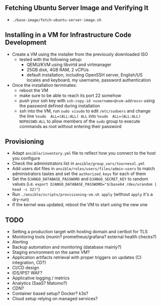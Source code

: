 ## Fetching Ubuntu Server Image and Verifying It
- `./base-image/fetch-ubuntu-server-image.sh`

## Installing in a VM for Infrastructure Code Development
- Create a VM using the installer from the previously downloaded ISO
    * tested with the following setup:
        + QEMU/KVM using libvirtd and virtmanager
        + 25GB disk, 4GB RAM, 2 vCPUs
        + default installation, including OpenSSH server, English/US locales and keyboard, my username, password authentication
- Once the installation terminates:
    * reboot the VM
    * make sure to be able to reach its port 22 somehow
    * push your ssh key with `ssh-copy-id <username>@<vm-address>` using the password defined during installation
    * ssh into the VM, run `sudo visudo` to edit `/etc/sudoers` and change the line `%sudo	ALL=(ALL:ALL) ALL` into `%sudo	ALL=(ALL:ALL) NOPASSWD:ALL` to allow members of the `sudo` group to execute commands as root without entering their password

## Provisioning
- Adapt `ansible/inventory.yml` file to reflect how you connect to the host you configure
- Check the administrators list in `ansible/group_vars/tournesol.yml`
- Add users dot files in `ansible/roles/users/files/admin-users` to match administrators tastes and set the `authorized_keys` for each of them
- Set the `DJANGO_DATABASE_PASSWORD` and `DJANGO_SECRET_KEY` to random values (i.e. `export DJANGO_DATABASE_PASSWORD="$(base64 /dev/urandom | head -c 32)"`)
- Run `./ansible/scripts/provisioning-vm.sh apply` (without `apply` it's a dry-run)
- If the kernel was updated, reboot the VM to start using the new one

## TODO
- Setting a production target with hosting domain and certbot for TLS
- Monitoring tools (munin? prometheus/grafana? external health checks?)
- Alerting
- Backup automation and monitoring (database mainly?)
- Staging environment on the same VM?
- Application artifacts retrieval with proper triggers on updates (CI integration, CD?)
- CI/CD design
- IDS/IPS? WAF?
- Applicative logging / metrics
- Analytics (SaaS? Matomo?)
- CDN?
- Container based setup? Docker? k3s?
- Cloud setup relying on managed services?
